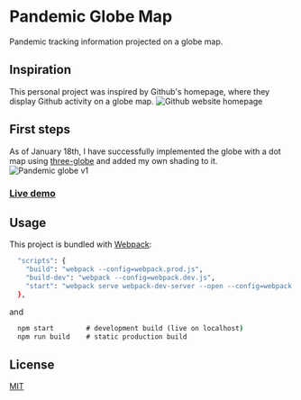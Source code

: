 # Pandemic Globe Map

Pandemic tracking information projected on a globe map.

## Inspiration

This personal project was inspired by Github's homepage, where they display Github activity on a globe map.
![Github website homepage](https://janarosmonaliev.github.io/pandemic-globe/src/files/github-home.png)

## First steps

As of January 18th, I have successfully implemented the globe with a dot map using [three-globe](https://github.com/vasturiano/three-globe) and added my own shading to it.
![Pandemic globe v1](https://janarosmonaliev.github.io/pandemic-globe/src/files/pandemic-globe-v1.png)

### [Live demo](https://janarosmonaliev.github.io/pandemic-globe/)

## Usage

This project is bundled with [Webpack](https://webpack.js.org/):

```bash
  "scripts": {
    "build": "webpack --config=webpack.prod.js",
    "build-dev": "webpack --config=webpack.dev.js",
    "start": "webpack serve webpack-dev-server --open --config=webpack.dev.js"
  },
```

and

```cmd
  npm start        # development build (live on localhost)
  npm run build    # static production build
```

## License

[MIT](https://choosealicense.com/licenses/mit/)

